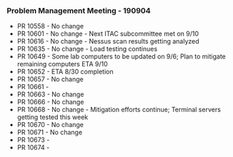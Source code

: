 ### Problem Management Meeting - 190904

* PR 10558 - No change
* PR 10601 - No change - Next ITAC subcommittee met on 9/10
* PR 10616 - No change - Nessus scan results getting analyzed
* PR 10635 - No change - Load testing continues
* PR 10649 - Some lab computers to be updated on 9/6; Plan to mitigate remaining computers ETA 9/10
* PR 10652 - ETA 8/30 completion
* PR 10657 - No change 
* PR 10661 - 
* PR 10663 - No change
* PR 10666 - No change
* PR 10668 - No change - Mitigation efforts continue; Terminal servers getting tested this week
* PR 10670 - No change
* PR 10671 - No change
* PR 10673 - 
* PR 10674 - 
